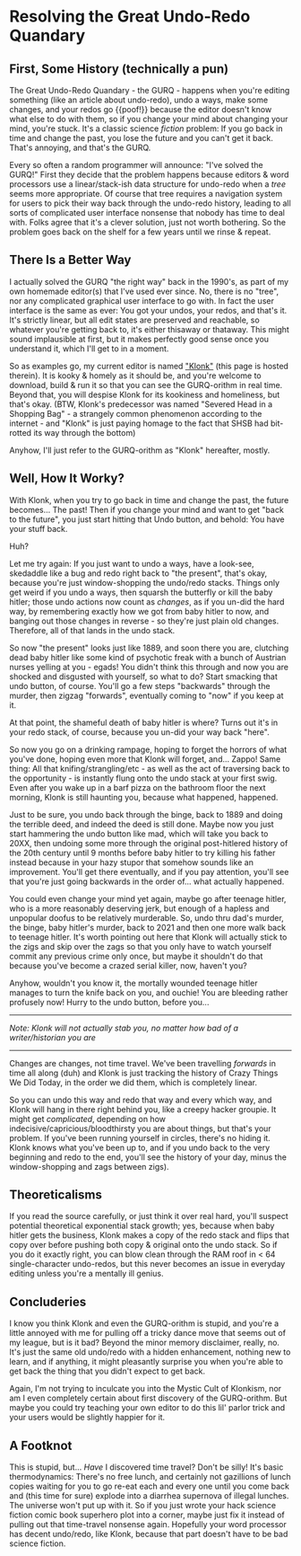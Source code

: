 # Resolving the Great Undo-Redo Quandary

## First, Some History (technically a pun)

The Great Undo-Redo Quandary - the GURQ - happens when you're editing something (like an article about undo-redo), undo a ways, make some changes, and your redos go {{poof!}} because the editor doesn't know what else to do with them, so if you change your mind about changing your mind, you're stuck. It's a classic science _fiction_ problem: If you go back in time and change the past, you lose the future and you can't get it back. That's annoying, and that's the GURQ.

Every so often a random programmer will announce: "I've solved the GURQ!" First they decide that the problem happens because editors & word processors use a linear/stack-ish data structure for undo-redo when a _tree_ seems more appropriate. Of course that tree requires a navigation system for users to pick their way back through the undo-redo history, leading to all sorts of complicated user interface nonsense that nobody has time to deal with. Folks agree that it's a clever solution, just not worth bothering. So the problem goes back on the shelf for a few years until we rinse & repeat.

## There Is a Better Way

I actually solved the GURQ "the right way" back in the 1990's, as part of my own homemade editor(s) that I've used ever since. No, there is no "tree", nor any complicated graphical user interface to go with. In fact the user interface is the same as ever: You got your undos, your redos, and that's it. It's strictly linear, but all edit states are preserved and reachable, so whatever you're getting back to, it's either thisaway or thataway. This might sound implausible at first, but it makes perfectly good sense once you understand it, which I'll get to in a moment.

So as examples go, my current editor is named ["Klonk"](https://github.com/zaboople/klonk) (this page is hosted therein). It is kooky & homely as it should be, and you're welcome to download, build & run it so that you can see the GURQ-orithm in real time. Beyond that, you will despise Klonk for its kookiness and homeliness, but that's okay. (BTW, Klonk's predecessor was named "Severed Head in a Shopping Bag" - a strangely common phenomenon according to the internet - and "Klonk" is just paying homage to the fact that SHSB had bit-rotted its way through the bottom)

Anyhow, I'll just refer to the GURQ-orithm as "Klonk" hereafter, mostly.

## Well, How It Worky?

With Klonk, when you try to go back in time and change the past, the future becomes... The past! Then if you change your mind and want to get "back to the future", you just start hitting that Undo button, and behold: You have your stuff back.

Huh?

Let me try again: If you just want to undo a ways, have a look-see, skedaddle like a bug and redo right back to "the present", that's okay, because you're just window-shopping the undo/redo stacks. Things only get weird if you undo a ways, then squarsh the butterfly or kill the baby hitler; those undo actions now count as _changes_, as if you un-did the hard way, by remembering exactly how we got from baby hitler to now, and banging out those changes in reverse - so they're just plain old changes. Therefore, all of that lands in the undo stack.

So now "the present" looks just like 1889, and soon there you are, clutching dead baby hitler like some kind of psychotic freak with a bunch of Austrian nurses yelling at you - egads! You didn't think this through and now you are shocked and disgusted with yourself, so what to do? Start smacking that undo button, of course. You'll go a few steps "backwards" through the murder, then zigzag "forwards", eventually coming to "now" if you keep at it.

At that point, the shameful death of baby hitler is where? Turns out it's in your redo stack, of course, because you un-did your way back "here".

So now you go on a drinking rampage, hoping to forget the horrors of what you've done, hoping even more that Klonk will forget, and... Zappo! Same thing: All that knifing/strangling/etc - as well as the act of traversing back to the opportunity - is instantly flung onto the undo stack at your first swig. Even after you wake up in a barf pizza on the bathroom floor the next morning, Klonk is still haunting you, because what happened, happened.

Just to be sure, you undo back through the binge, back to 1889 and doing the terrible deed, and indeed the deed is still done. Maybe now you just start hammering the undo button like mad, which will take you back to 20XX, then undoing some more through the original post-hitlered history of the 20th century until 9 months before baby hitler to try killing his father instead because in your hazy stupor that somehow sounds like an improvement. You'll get there eventually, and if you pay attention, you'll see that you're just going backwards in the order of... what actually happened.

You could even change your mind yet again, maybe go after teenage hitler, who is a more reasonably deserving jerk, but enough of a hapless and unpopular doofus to be relatively murderable. So, undo thru dad's murder, the binge, baby hitler's murder, back to 2021 and then one more walk back to teenage hitler. It's worth pointing out here that Klonk will actually stick to the zigs and skip over the zags so that you only have to watch yourself commit any previous crime only once, but maybe it shouldn't do that because you've become a crazed serial killer, now, haven't you?

Anyhow, wouldn't you know it, the mortally wounded teenage hitler manages to turn the knife back on you, and ouchie! You are bleeding rather profusely now! Hurry to the undo button, before you...

----

_Note: Klonk will not actually stab you, no matter how bad of a writer/historian you are_

----

Changes are changes, not time travel. We've been travelling _forwards_ in time all along (duh) and Klonk is just tracking the history of Crazy Things We Did Today, in the order we did them, which is completely linear.

So you can undo this way and redo that way and every which way, and Klonk will hang in there right behind you, like a creepy hacker groupie. It might get _complicated_, depending on how indecisive/capricious/bloodthirsty you are about things, but that's your problem. If you've been running yourself in circles, there's no hiding it. Klonk knows what you've been up to, and if you undo back to the very beginning and redo to the end, you'll see the history of your day, minus the window-shopping and zags between zigs).

## Theoreticalisms

If you read the source carefully, or just think it over real hard, you'll suspect potential theoretical exponential stack growth; yes, because when baby hitler gets the business, Klonk makes a copy of the redo stack and flips that copy over before pushing both copy & original onto the undo stack. So if you do it exactly right, you can blow clean through the RAM roof in < 64 single-character undo-redos, but this never becomes an issue in everyday editing unless you're a mentally ill genius.

## Concluderies

I know you think Klonk and even the GURQ-orithm is stupid, and you're a little annoyed with me for pulling off a tricky dance move that seems out of my league, but is it bad? Beyond the minor memory disclaimer, really, no. It's just the same old undo/redo with a hidden enhancement, nothing new to learn, and if anything, it might pleasantly surprise you when you're able to get back the thing that you didn't expect to get back.

Again, I'm not trying to inculcate you into the Mystic Cult of Klonkism, nor am I even completely certain about first discovery of the GURQ-orithm. But maybe you could try teaching your own editor to do this lil' parlor trick and your users would be slightly happier for it.

## A Footknot

This is stupid, but... _Have_ I discovered time travel? Don't be silly! It's basic thermodynamics: There's no free lunch, and certainly not gazillions of lunch copies waiting for you to go re-eat each and every one until you come back and (this time for sure) explode into a diarrhea supernova of illegal lunches. The universe won't put up with it. So if you just wrote your hack science fiction comic book superhero plot into a corner, maybe just fix it instead of pulling out that time-travel nonsense again. Hopefully your word processor has decent undo/redo, like Klonk, because that part doesn't have to be bad science fiction.
